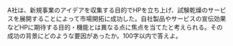 A社は、新規事業のアイデアを収集する目的でHPを立ち上げ、試験乾燥のサービスを展開することによって市場開拓に成功した。自社製品やサービスの宣伝効果などHPに期待する目的・機能とは異なる点に焦点を当てたと考えられる。その成功の背景にどのような要因があったか。100字以内で答えよ。